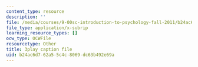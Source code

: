 ```yaml
---
content_type: resource
description: ''
file: /media/courses/9-00sc-introduction-to-psychology-fall-2011/b24ac6d762a55c4c8069dc63b492e69a_SBrCPDC21f4.vtt
file_type: application/x-subrip
learning_resource_types: []
ocw_type: OCWFile
resourcetype: Other
title: 3play caption file
uid: b24ac6d7-62a5-5c4c-8069-dc63b492e69a
---
```

